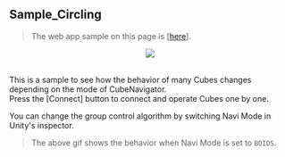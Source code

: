 ## Sample_Circling

> The web app sample on this page is [[here](https://morikatron.github.io/t4u/sample/webgl/circling)].

<div align="center">
<img src="/docs/res/samples/circling_boids.gif">
</div>
<br>

This is a sample to see how the behavior of many Cubes changes depending on the mode of CubeNavigator.<br>
Press the [Connect] button to connect and operate Cubes one by one.

You can change the group control algorithm by switching Navi Mode in Unity's inspector.

> The above gif shows the behavior when Navi Mode is set to `BOIDS`.

